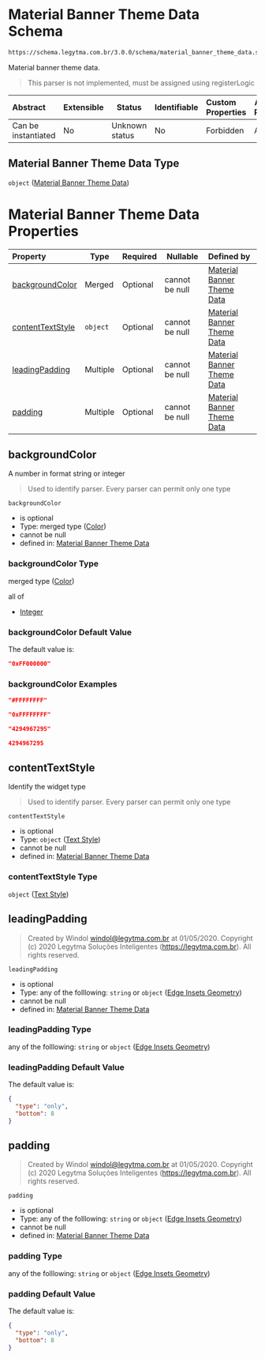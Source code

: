 # Material Banner Theme Data Schema

```txt
https://schema.legytma.com.br/3.0.0/schema/material_banner_theme_data.schema.json
```

Material banner theme data.


> This parser is not implemented, must be assigned using registerLogic
>

| Abstract            | Extensible | Status         | Identifiable | Custom Properties | Additional Properties | Access Restrictions | Defined In                                                                                                        |
| :------------------ | ---------- | -------------- | ------------ | :---------------- | --------------------- | ------------------- | ----------------------------------------------------------------------------------------------------------------- |
| Can be instantiated | No         | Unknown status | No           | Forbidden         | Allowed               | none                | [material_banner_theme_data.schema.json](../schema/material_banner_theme_data.schema.json) |

## Material Banner Theme Data Type

`object` ([Material Banner Theme Data](material_banner_theme_data.md))

# Material Banner Theme Data Properties

| Property                              | Type     | Required | Nullable       | Defined by                                                                                                                                                                                           |
| :------------------------------------ | -------- | -------- | -------------- | :--------------------------------------------------------------------------------------------------------------------------------------------------------------------------------------------------- |
| [backgroundColor](#backgroundColor)   | Merged   | Optional | cannot be null | [Material Banner Theme Data](app_bar_theme-properties-color.md)                                      |
| [contentTextStyle](#contentTextStyle) | `object` | Optional | cannot be null | [Material Banner Theme Data](chip_theme_data-properties-text-style-1.md)                       |
| [leadingPadding](#leadingPadding)     | Multiple | Optional | cannot be null | [Material Banner Theme Data](button_bar_theme_data-properties-edge-insets-geometry.md) |
| [padding](#padding)                   | Multiple | Optional | cannot be null | [Material Banner Theme Data](button_bar_theme_data-properties-edge-insets-geometry.md)        |

## backgroundColor

A number in format string or integer


> Used to identify parser. Every parser can permit only one type
>

`backgroundColor`

-   is optional
-   Type: merged type ([Color](app_bar_theme-properties-color.md))
-   cannot be null
-   defined in: [Material Banner Theme Data](app_bar_theme-properties-color.md)

### backgroundColor Type

merged type ([Color](app_bar_theme-properties-color.md))

all of

-   [Integer](color-allof-integer.md)

### backgroundColor Default Value

The default value is:

```json
"0xFF000000"
```

### backgroundColor Examples

```json
"#FFFFFFFF"
```

```json
"0xFFFFFFFF"
```

```json
"4294967295"
```

```json
4294967295
```

## contentTextStyle

Identify the widget type


> Used to identify parser. Every parser can permit only one type
>

`contentTextStyle`

-   is optional
-   Type: `object` ([Text Style](chip_theme_data-properties-text-style-1.md))
-   cannot be null
-   defined in: [Material Banner Theme Data](chip_theme_data-properties-text-style-1.md)

### contentTextStyle Type

`object` ([Text Style](chip_theme_data-properties-text-style-1.md))

## leadingPadding




> Created by Windol [windol@legytma.com.br](mailto:windol@legytma.com.br) at 01/05/2020.
> Copyright (c) 2020 Legytma Soluções Inteligentes (<https://legytma.com.br>). All rights reserved.
>

`leadingPadding`

-   is optional
-   Type: any of the folllowing: `string` or `object` ([Edge Insets Geometry](button_bar_theme_data-properties-edge-insets-geometry.md))
-   cannot be null
-   defined in: [Material Banner Theme Data](button_bar_theme_data-properties-edge-insets-geometry.md)

### leadingPadding Type

any of the folllowing: `string` or `object` ([Edge Insets Geometry](button_bar_theme_data-properties-edge-insets-geometry.md))

### leadingPadding Default Value

The default value is:

```json
{
  "type": "only",
  "bottom": 8
}
```

## padding




> Created by Windol [windol@legytma.com.br](mailto:windol@legytma.com.br) at 01/05/2020.
> Copyright (c) 2020 Legytma Soluções Inteligentes (<https://legytma.com.br>). All rights reserved.
>

`padding`

-   is optional
-   Type: any of the folllowing: `string` or `object` ([Edge Insets Geometry](button_bar_theme_data-properties-edge-insets-geometry.md))
-   cannot be null
-   defined in: [Material Banner Theme Data](button_bar_theme_data-properties-edge-insets-geometry.md)

### padding Type

any of the folllowing: `string` or `object` ([Edge Insets Geometry](button_bar_theme_data-properties-edge-insets-geometry.md))

### padding Default Value

The default value is:

```json
{
  "type": "only",
  "bottom": 8
}
```
